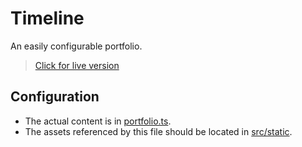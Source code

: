 # Timeline

An easily configurable portfolio.

> [Click for live version](https://schmelczer.dev)

## Configuration 
- The actual content is in [portfolio.ts](src/portfolio.ts).
- The assets referenced by this file should be located in [src/static](src/static).



